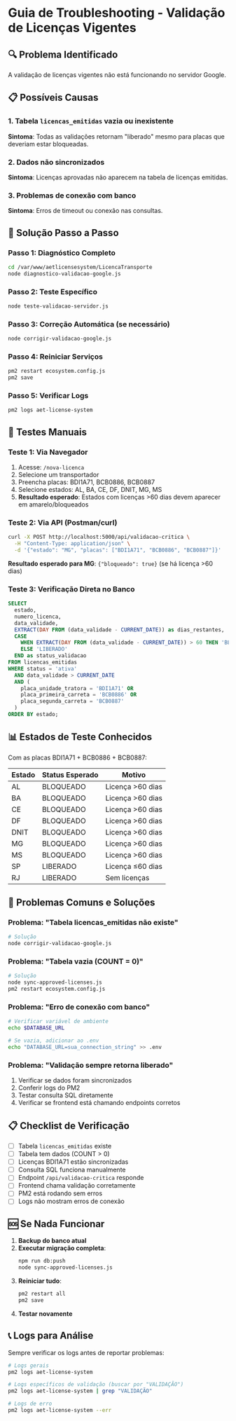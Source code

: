 # Guia de Troubleshooting - Validação de Licenças Vigentes

## 🔍 Problema Identificado
A validação de licenças vigentes não está funcionando no servidor Google.

## 📋 Possíveis Causas

### 1. Tabela `licencas_emitidas` vazia ou inexistente
**Sintoma**: Todas as validações retornam "liberado" mesmo para placas que deveriam estar bloqueadas.

### 2. Dados não sincronizados
**Sintoma**: Licenças aprovadas não aparecem na tabela de licenças emitidas.

### 3. Problemas de conexão com banco
**Sintoma**: Erros de timeout ou conexão nas consultas.

## 🔧 Solução Passo a Passo

### Passo 1: Diagnóstico Completo
```bash
cd /var/www/aetlicensesystem/LicencaTransporte
node diagnostico-validacao-google.js
```

### Passo 2: Teste Específico
```bash
node teste-validacao-servidor.js
```

### Passo 3: Correção Automática (se necessário)
```bash
node corrigir-validacao-google.js
```

### Passo 4: Reiniciar Serviços
```bash
pm2 restart ecosystem.config.js
pm2 save
```

### Passo 5: Verificar Logs
```bash
pm2 logs aet-license-system
```

## 🧪 Testes Manuais

### Teste 1: Via Navegador
1. Acesse: `/nova-licenca`
2. Selecione um transportador
3. Preencha placas: BDI1A71, BCB0886, BCB0887
4. Selecione estados: AL, BA, CE, DF, DNIT, MG, MS
5. **Resultado esperado**: Estados com licenças >60 dias devem aparecer em amarelo/bloqueados

### Teste 2: Via API (Postman/curl)
```bash
curl -X POST http://localhost:5000/api/validacao-critica \
  -H "Content-Type: application/json" \
  -d '{"estado": "MG", "placas": ["BDI1A71", "BCB0886", "BCB0887"]}'
```

**Resultado esperado para MG**: `{"bloqueado": true}` (se há licença >60 dias)

### Teste 3: Verificação Direta no Banco
```sql
SELECT 
  estado,
  numero_licenca,
  data_validade,
  EXTRACT(DAY FROM (data_validade - CURRENT_DATE)) as dias_restantes,
  CASE 
    WHEN EXTRACT(DAY FROM (data_validade - CURRENT_DATE)) > 60 THEN 'BLOQUEADO'
    ELSE 'LIBERADO'
  END as status_validacao
FROM licencas_emitidas
WHERE status = 'ativa'
  AND data_validade > CURRENT_DATE
  AND (
    placa_unidade_tratora = 'BDI1A71' OR
    placa_primeira_carreta = 'BCB0886' OR
    placa_segunda_carreta = 'BCB0887'
  )
ORDER BY estado;
```

## 📊 Estados de Teste Conhecidos

Com as placas BDI1A71 + BCB0886 + BCB0887:

| Estado | Status Esperado | Motivo |
|--------|----------------|---------|
| AL | BLOQUEADO | Licença >60 dias |
| BA | BLOQUEADO | Licença >60 dias |
| CE | BLOQUEADO | Licença >60 dias |
| DF | BLOQUEADO | Licença >60 dias |
| DNIT | BLOQUEADO | Licença >60 dias |
| MG | BLOQUEADO | Licença >60 dias |
| MS | BLOQUEADO | Licença >60 dias |
| SP | LIBERADO | Licença ≤60 dias |
| RJ | LIBERADO | Sem licenças |

## 🚨 Problemas Comuns e Soluções

### Problema: "Tabela licencas_emitidas não existe"
```bash
# Solução
node corrigir-validacao-google.js
```

### Problema: "Tabela vazia (COUNT = 0)"
```bash
# Solução
node sync-approved-licenses.js
pm2 restart ecosystem.config.js
```

### Problema: "Erro de conexão com banco"
```bash
# Verificar variável de ambiente
echo $DATABASE_URL

# Se vazia, adicionar ao .env
echo "DATABASE_URL=sua_connection_string" >> .env
```

### Problema: "Validação sempre retorna liberado"
1. Verificar se dados foram sincronizados
2. Conferir logs do PM2
3. Testar consulta SQL diretamente
4. Verificar se frontend está chamando endpoints corretos

## 📋 Checklist de Verificação

- [ ] Tabela `licencas_emitidas` existe
- [ ] Tabela tem dados (COUNT > 0)
- [ ] Licenças BDI1A71 estão sincronizadas
- [ ] Consulta SQL funciona manualmente
- [ ] Endpoint `/api/validacao-critica` responde
- [ ] Frontend chama validação corretamente
- [ ] PM2 está rodando sem erros
- [ ] Logs não mostram erros de conexão

## 🆘 Se Nada Funcionar

1. **Backup do banco atual**
2. **Executar migração completa**:
   ```bash
   npm run db:push
   node sync-approved-licenses.js
   ```
3. **Reiniciar tudo**:
   ```bash
   pm2 restart all
   pm2 save
   ```
4. **Testar novamente**

## 📞 Logs para Análise

Sempre verificar os logs antes de reportar problemas:

```bash
# Logs gerais
pm2 logs aet-license-system

# Logs específicos de validação (buscar por "VALIDAÇÃO")
pm2 logs aet-license-system | grep "VALIDAÇÃO"

# Logs de erro
pm2 logs aet-license-system --err
```